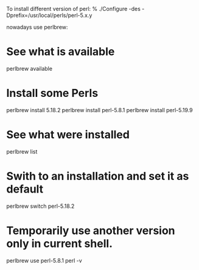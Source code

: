 To install different version of perl:
% ./Configure -des -Dprefix=/usr/local/perls/perl-5.x.y

nowadays use perlbrew:

# See what is available
perlbrew available
 
# Install some Perls
perlbrew install 5.18.2
perlbrew install perl-5.8.1
perlbrew install perl-5.19.9
 
# See what were installed
perlbrew list
 
# Swith to an installation and set it as default
perlbrew switch perl-5.18.2
 
# Temporarily use another version only in current shell.
perlbrew use perl-5.8.1
perl -v
